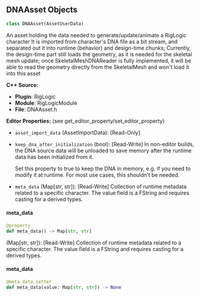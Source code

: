 ## DNAAsset Objects

```python
class DNAAsset(AssetUserData)
```

An asset holding the data needed to generate/update/animate a RigLogic character
It is imported from character's DNA file as a bit stream, and separated out it into runtime (behavior) and design-time chunks;
Currently, the design-time part still loads the geometry, as it is needed for the skeletal mesh update; once SkeletalMeshDNAReader is
fully implemented, it will be able to read the geometry directly from the SkeletalMesh and won't load it into this asset

**C++ Source:**

- **Plugin**: RigLogic
- **Module**: RigLogicModule
- **File**: DNAAsset.h

**Editor Properties:** (see get_editor_property/set_editor_property)

- ``asset_import_data`` (AssetImportData):  [Read-Only]
- ``keep_dna_after_initialization`` (bool):  [Read-Write] In non-editor builds, the DNA source data will be unloaded to save memory after the runtime
  data has been initialized from it.

  Set this property to true to keep the DNA in memory, e.g. if you need to modify it at
  runtime. For most use cases, this shouldn't be needed.
- ``meta_data`` (Map[str, str]):  [Read-Write] Collection of runtime metadata related to a specific character.
  The value field is a FString and requires casting for a derived types.

<a id="unreal.DNAAsset.meta_data"></a>

#### meta_data

```python
@property
def meta_data() -> Map[str, str]
```

(Map[str, str]):  [Read-Write] Collection of runtime metadata related to a specific character.
The value field is a FString and requires casting for a derived types.

<a id="unreal.DNAAsset.meta_data"></a>

#### meta_data

```python
@meta_data.setter
def meta_data(value: Map[str, str]) -> None
```

<a id="unreal.AnimGraphNode_RigLogic"></a>